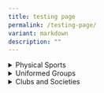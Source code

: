 ```yaml
---
title: testing page
permalink: /testing-page/
variant: markdown
description: ""
---
```

<div data-type="detailGroup" class="isomer-accordion isomer-accordion-white">
<details class="isomer-details">
<summary>Physical Sports</summary>
<div data-type="detailsContent" class="isomer-details-content">
<table style="minWidth: 50px">
<colgroup>
<col>
<col>
</colgroup>
<tbody>
<tr>
<td rowspan="1" colspan="1">
<div class="isomer-image-wrapper">
<img style="width: 100%; height: auto;" height="auto" width="100%" alt="Description of the image" src="/images/archery_v1.png">
</div>
</td>
<td rowspan="1" colspan="1">
<p>Archery insert the text here</p>
</td>
</tr>
<tr>
<td rowspan="1" colspan="1">
<p>insert the text here</p>
</td>
<td rowspan="1" colspan="1">
<div class="isomer-image-wrapper">
<img style="width: 100%; height: auto;" height="auto" width="100%" alt="Description of the image" src="/images/string ensemble_d1r1328.jpeg">
</div>
</td>
</tr>
<tr>
<td rowspan="1" colspan="1">
<div class="isomer-image-wrapper">
<img style="width: 100%; height: auto;" height="auto" width="100%" alt="Description of the image" src="/images/wushu_d1r0570.jpeg">
</div>
</td>
<td rowspan="1" colspan="1">
<p>insert the text here</p>
</td>
</tr>
</tbody>
</table>
</div>
</details>
</div>
<details class="isomer-details">
<summary>Uniformed Groups</summary>
<div data-type="detailsContent" class="isomer-details-content">
<p></p>
</div>
</details>
<details class="isomer-details">
<summary>Clubs and Societies</summary>
<div data-type="detailsContent" class="isomer-details-content">
<p></p>
</div>
</details>
<p></p>